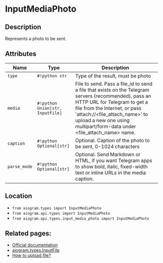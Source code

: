 # InputMediaPhoto

## Description

Represents a photo to be sent.


## Attributes

| Name | Type | Description |
| - | - | - |
| `type` | `#!python str` | Type of the result, must be photo |
| `media` | `#!python Union[str, InputFile]` | File to send. Pass a file_id to send a file that exists on the Telegram servers (recommended), pass an HTTP URL for Telegram to get a file from the Internet, or pass 'attach://<file_attach_name>' to upload a new one using multipart/form-data under <file_attach_name> name. |
| `caption` | `#!python Optional[str]` | Optional. Caption of the photo to be sent, 0-1024 characters |
| `parse_mode` | `#!python Optional[str]` | Optional. Send Markdown or HTML, if you want Telegram apps to show bold, italic, fixed-width text or inline URLs in the media caption. |



## Location

- `from aiogram.types import InputMediaPhoto`
- `from aiogram.api.types import InputMediaPhoto`
- `from aiogram.api.types.input_media_photo import InputMediaPhoto`

## Related pages:

- [Official documentation](https://core.telegram.org/bots/api#inputmediaphoto)
- [aiogram.types.InputFile](../types/input_file.md)
- [How to upload file?](../sending_files.md)

